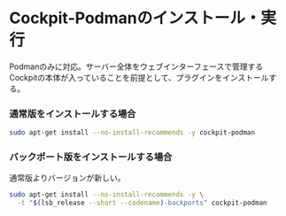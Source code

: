 # Cockpit-Podmanのインストール・実行
Podmanのみに対応。サーバー全体をウェブインターフェースで管理するCockpitの本体が入っていることを前提として、プラグインをインストールする。

### 通常版をインストールする場合
```sh
sudo apt-get install --no-install-recommends -y cockpit-podman
```

### バックポート版をインストールする場合
通常版よりバージョンが新しい。
```sh
sudo apt-get install --no-install-recommends -y \
  -t "$(lsb_release --short --codename)-backports" cockpit-podman
```
